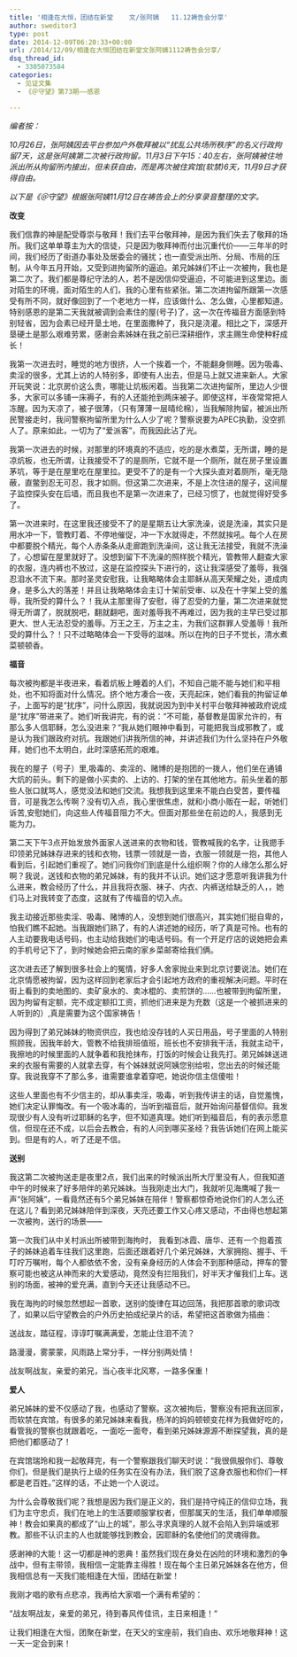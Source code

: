 ```yaml
---
title: '相逢在大恒，团结在新堂    文/张阿姨   11.12祷告会分享'
author: sweditor3
type: post
date: 2014-12-09T06:20:33+00:00
url: /2014/12/09/相逢在大恒团结在新堂文张阿姨1112祷告会分享/
dsq_thread_id:
  - 3305073584
categories:
  - 见证文集
  - 《＠守望》第73期——感恩

---
```

_编者按：_
  
_10月26日，张阿姨因去平台参加户外敬拜被以“扰乱公共场所秩序”的名义行政拘留7天，这是张阿姨第二次被行政拘留。11月3日下午15：40左右，张阿姨被住地派出所从拘留所内接出，但未获自由，而是再次被住宾馆(软禁)6天，11月9日才获得自由。_
  
_以下是《＠守望》根据张阿姨11月12日在祷告会上的分享录音整理的文字。_

**改变**

我们信靠的神是配受尊崇与敬拜！我们去平台敬拜神，是因为我们失去了敬拜的场所。我们这单单尊主为大的信徒，只是因为敬拜神而付出沉重代价——三年半的时间，我们经历了街道办事处及居委会的骚扰；也一直受派出所、分局、市局的压制，从今年五月开始，又受到进拘留所的逼迫。弟兄姊妹们不止一次被拘，我也是第二次了。我们都是尊纪守法的人，若不是因信仰受逼迫，不可能进到这里边。面对陌生的环境，面对陌生的人们，我的心里有些紧张。第二次进拘留所跟第一次感受有所不同，就好像回到了一个老地方一样，应该做什么、怎么做，心里都知道。特别感恩的是第二天我就被调到会素住的屋(号子)了，这一次在传福音方面感到特别轻省，因为会素已经开垦土地，在里面撒种了，我只是浇灌。相比之下，深感开垦硬土是那么艰难劳累，感谢会素姊妹在我之前已深耕细作，求主赐生命使种籽成长！

我第一次进去时，睡觉的地方很挤，人一个挨着一个，不能翻身侧睡。因为吸毒、卖淫的很多，尤其上访的人特别多，即使有人出去，但是马上就又进来新人。大家开玩笑说：北京房价这么贵，哪能让炕板闲着。当我第二次进拘留所，里边人少很多，大家可以多铺一床褥子，有的人还能抢到两床被子。即使这样，半夜常常把人冻醒。因为天凉了，被子很薄，（只有薄薄一层晴纶棉），当我解除拘留，被派出所民警接走时，我问警察拘留所里为什么人少了呢？警察说要为APEC执勤，没空抓人了。原来如此，一切为了“爱派客”，而我因此沾了光。

我第一次进去的时候，对那里的环境真的不适应，吃的是水煮菜，无所谓，睡的是凉炕板，也无所谓，让我接受不了的是厕所，它就不是一个厕所，就在房子里设置茅坑，等于是在屋里吃在屋里拉。更受不了的是有一个大探头直对着厕所，毫无隐蔽，直鳖到忍无可忍，我才如厕。但这第二次进来，不是上次住进的屋子，这间屋子监控探头安在后墙，而且我也不是第一次进来了，已经习惯了，也就觉得好受多了。

第一次进来时，在这里我还接受不了的是星期五让大家洗澡，说是洗澡，其实只是用水冲一下，管教盯着、不停地催促，冲一下水就得走，不然就挨吼。每个人在房中都要脱个精光，每个人赤条条从走廊跑到洗澡间，这让我无法接受，我就不洗澡了，心想留在屋里就好了。没想到留下不洗澡的照样脱个精光，管教带人翻查大家的衣服，连内裤也不放过，这是在监控探头下进行的，这让我深感受了羞辱，我强忍泪水不流下来。那时圣灵安慰我，让我略略体会主耶稣从高天荣耀之处，道成肉身，是多么大的落差！并且让我略略体会主订十架前受审、以及在十字架上受的羞辱，我所受的算什么？！我从主那里得了安慰，得了忍受的力量，第二次进来就觉得无所谓了，脱就脱吧，翻就翻吧，面对羞辱我不再难过，因为我的主早已受过那更大、世人无法忍受的羞辱。万王之王，万主之主，为我们这群罪人受羞辱！我所受的算什么？！只不过略略体会一下受辱的滋味。所以在拘的日子不觉长，清水煮菜顿顿香。

**福音**

每次被拘都是半夜进来，看着炕板上睡着的人们，不知自己能不能与她们和平相处，也不知将面对什么情况。挤个地方凑合一夜，天亮起床，她们看我的拘留证单子，上面写的是“扰序”，问什么原因，我就说因为到中关村平台敬拜神被政府说成是“扰序”带进来了。她们听我讲完，有的说：“不可能，基督教是国家允许的，有那么多人信耶稣，怎么没进来？“我从她们眼神中看到，可能把我当成邪教了，或是认为我们跟政府对抗。我跟她们讲我所信的神，并讲述我们为什么坚持在户外敬拜，她们也不太明白，此时深感拓荒的艰难。

我在的屋子（号子）里,吸毒的、卖淫的、赌博的是抱团的一拨人，他们坐在通铺大炕的前头。剩下的是做小买卖的、上访的、打架的坐在其他地方。前头坐着的那些人张口就骂人，感觉没法和她们交流。我想我到这里来不能白白受苦，要传福音，可是我怎么传啊？没有切入点，我心里很焦虑，就和小商小贩在一起，听她们诉苦,安慰她们，向这些人传福音阻力不大。但面对那些坐在前边的人，我感到无能为力。

第二天下午3点开始发放外面家人送进来的衣物和钱，管教喊我的名字，让我摁手印领弟兄姊妹存进来的钱和衣物，钱票一领就是一沓，衣服一领就是一抱，其他人看到后，引起她们重视了。她们问我你们到底是什么组织啊？你的人缘怎么那么好啊？我说，送钱和衣物的弟兄姊妹，有的我并不认识。她们这才愿意听我讲我为什么进来，教会经历了什么，并且我将衣服、袜子、内衣、内裤送给缺乏的人，，她们马上对我转变了态度，这就有了传福音的切入点。

我主动接近那些卖淫、吸毒、赌博的人，没想到她们很高兴，其实她们挺自卑的，怕我们瞧不起她。当我跟她们熟了，有的人讲述她的经历，听了真是可怜。也有的人主动要我电话号码，也主动给我她们的电话号码。有一个开足疗店的说她把会素的手机号记下了，到时候她会把云南的家乡菜邮寄给我们俩。

这次进去还了解到很多社会上的冤情，好多人舍家抛业来到北京讨要说法。她们在北京情愿被拘留，因为这样回到老家后才会引起地方政府的重视解决问题。平时在街上看到的卖地图的、卖矿泉水的、卖冰棍的、卖煎饼的……也被带到拘留所里，因为拘留有定额，完不成定额扣工资，抓他们进来是为充数（这是一个被抓进来的人听到的）,真是需要为这个国家祷告！

因为得到了弟兄姊妹的物资供应，我也给没存钱的人买日用品，号子里面的人特别照顾我，因我年龄大，管教不给我排班值班，班长也不安排我干活，我就主动干，我擦地的时候里面的人就争着和我抢抹布，打饭的时候会让我先打。弟兄姊妹送进来的衣服有需要的人就拿去穿，有个姊妹就说阿姨您别给啦，您出去的时候还能穿。我说我穿不了那么多，谁需要谁拿着穿吧，她说你信主信傻啦！

这些人里面也有不少信主的，却从事卖淫，吸毒，听到我传讲主的话，自觉羞愧，她们决定认罪悔改。有一个吸冰毒的，当听到福音后，就开始询问基督信仰。我发现很少有人没有听过耶稣的名字，但不知道真理。她们听到福音后，有的表示愿意信，但现在还不成，以后会去教会，有的人问到哪买圣经？我告诉她们在网上能买到。但是有的人，听了还是不信。

**送别**

我这第二次被拘送走是夜里2点，我们出来的时候派出所大厅里没有人，但我知道中午的时候来了好多陪伴的弟兄姊妹。当我刚走出大门，我就听见海鹰喊了我一声“张阿姨“，一看竟然还有5个弟兄姊妹在陪伴！警察都惊奇地说你们的人怎么还在这儿？看到弟兄姊妹陪伴到深夜，天亮还要工作又心疼又感动，不由得也想起第一次被拘，送行的场景——
  
第一次我们从中关村派出所被带到海拘时， 我看到冰霞、唐华、还有一个抱着孩子的姊妹追着车往我们这里跑，后面还跟着好几个弟兄姊妹，大家拥抱、握手、千叮咛万嘱咐，每个人都依依不舍，没有亲身经历的人体会不到那种感动，押车的警察可能也被这从神而来的大爱感动，竟然没有拦阻我们，好半天才催我们上车。送别的场面，被神的爱充满，直到今天还让我感动不已。

我在海拘的时候忽然想起一首歌，送别的旋律在耳边回荡，我把那首歌的歌词改了，如果以后守望教会的户外历史拍成纪录片的话，希望把这首歌做为插曲：

送战友，踏征程，谆谆叮嘱满满爱，怎能止住泪不流？
  
路漫漫，雾蒙蒙，风雨路上常分手，一样分别两处情！
  
战友啊战友，亲爱的弟兄，当心夜半北风寒，一路多保重！

**爱人**

弟兄姊妹的爱不仅感动了我，也感动了警察。这次被拘后，警察没有把我送回家，而软禁在宾馆，有很多的弟兄姊妹来看我，杨洋的妈妈顿顿变花样为我做好吃的，看管我的警察也就跟着吃，一面吃一面夸，看到弟兄姊妹源源不断探望我，真的是把他们都感动了！

在宾馆瑞玲和我一起敬拜完，有一个警察跟我们聊天时说：“我很佩服你们、尊敬你们，但是我们是执行上级的任务实在没有办法，我们脱了这身衣服也和你们一样都是老百姓。”这样的话，不止她一个人说过。

为什么会尊敬我们呢？我想是因为我们是正义的，我们是持守纯正的信仰立场，我们为主守忠贞，我们在地上的生活要顺服掌权者，但那属天的生活，我们单单顺服神！教会如果真的都成了“山上的城”，那么寻求真理的人就不会陷入到异端或邪教。那些不认识主的人也就能够找到教会，因耶稣的名使他们的灵魂得救。

感谢神的大能！这一切都是神的恩典！虽然我们现在身处在凶险的环境和激烈的争战中，但有主带领，我相信一定能靠主得胜！现在每个主日弟兄姊妹各在他方，但我相信总有一天我们能相逢在大恒，团结在新堂！

我刚才唱的歌有点悲凉，我再给大家唱一个满有希望的：

“战友啊战友，亲爱的弟兄，待到春风传佳讯，主日来相逢！“
  
让我们相逢在大恒，团聚在新堂，在天父的宝座前，我们自由、欢乐地敬拜神！这一天一定会到来！